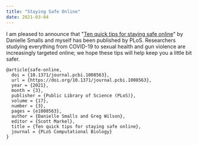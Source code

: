 ```yaml
---
title: "Staying Safe Online"
date: 2021-03-04
---
```


I am pleased to announce that
"[Ten quick tips for staying safe online](https://journals.plos.org/ploscompbiol/article?id=10.1371/journal.pcbi.1008563)"
by Danielle Smalls and myself has been published by PLoS.
Researchers studying everything from COVID-19 to sexual health and gun violence are increasingly targeted online;
we hope these tips will help keep you a little bit safer.

```
@article{safe-online,
  doi = {10.1371/journal.pcbi.1008563},
  url = {https://doi.org/10.1371/journal.pcbi.1008563},
  year = {2021},
  month = {3},
  publisher = {Public Library of Science (PLoS)},
  volume = {17},
  number = {3},
  pages = {e1008563},
  author = {Danielle Smalls and Greg Wilson},
  editor = {Scott Markel},
  title = {Ten quick tips for staying safe online},
  journal = {PLoS Computational Biology}
}
```

